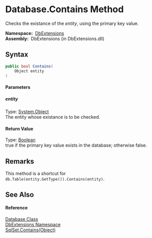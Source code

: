 Database.Contains Method
========================
Checks the existance of the *entity*, using the primary key value.

  **Namespace:**  [DbExtensions][1]  
  **Assembly:**  DbExtensions (in DbExtensions.dll)

Syntax
------

```csharp
public bool Contains(
	Object entity
)
```

#### Parameters

##### *entity*
Type: [System.Object][2]  
The entity whose existance is to be checked.

#### Return Value
Type: [Boolean][3]  
true if the primary key value exists in the database; otherwise false.

Remarks
-------
This method is a shortcut for `db.Table(entity.GetType()).Contains(entity)`.

See Also
--------

#### Reference
[Database Class][4]  
[DbExtensions Namespace][1]  
[SqlSet.Contains(Object)][5]  

[1]: ../README.md
[2]: http://msdn.microsoft.com/en-us/library/e5kfa45b
[3]: http://msdn.microsoft.com/en-us/library/a28wyd50
[4]: README.md
[5]: ../SqlSet/Contains.md